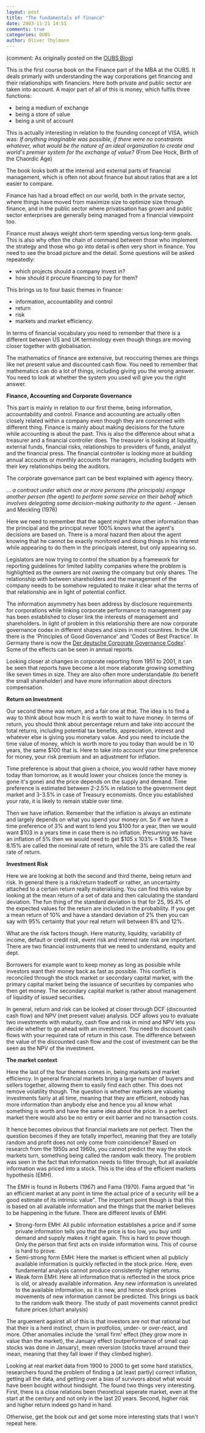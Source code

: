 ```yaml
---
layout: post
title: "The fundamentals of finance"
date: 2003-11-21 14:51
comments: true
categories: OUBS
author: Oliver Thylmann
---
```



(comment: As originally posted on the [OUBS Blog](http://blog.thylmann.net/category/oubs/))

This is the first course book on the Finance part of the MBA at the OUBS. It deals primarly with understanding the way corporations get financing and their relationships with financiers. Here both private and public sector are taken into account. A major part of all of this is money, which fulfils three functions:
- being a medium of exchange
- being a store of value
- being a unit of account

This is actually interesting in relation to the founding concept of VISA, which was:
*If anything imaginable was possible, if there were no constraints whatever, what would be the nature of an ideal organization to create and world's premier system for the exchange of value?* (From Dee Hock, Birth of the Chaordic Age)

The book looks both at the internal and external parts of financial management, which is often not about finance but about ratios that are a lot easier to compare.

Finance has had a broad effect on our world, both in the private sector, where things have moved from maximize size to optimize size through finance, and in the public sector where privatisation has grown and public sector enterprises are generally being managed from a financial viewpoint too.

Finance must always weight short-term spending versus long-term goals. This is also why often the chain of command between those who implement the strategy and those who go into detail is often very short in finance. You need to see the broad picture and the detail. Some questions will be asked repeatedly:
- which projects should a company invest in?
- how should it procure financing to pay for them?

This brings us to four basic themes in finance:
- information, accountability and control
- return
- risk
- markets and market efficiency.

In terms of financial vocabulary you need to remember that there is a different between US and UK terminology even though things are moving closer together with globalisation.

The mathematics of finance are extensive, but reoccuring themes are things like net present value and discounted cash flow. You need to remember that mathematics can do a lot of things, including giving you the wrong answer. You need to look at whether the system you used will give you the right answer.

**Finance, Accounting and Corporate Governance**

This part is mainly in relation to our first theme, being information, accountability and control. Finance and accounting are actually often closely related within a company even though they are concerned with different thing. Finance is mainly about making decisions for the future while accounting is about the past. This is also the difference about what a treasurer and a financial controller does. The treasurer is looking at liquidity, external funds, financial risks, relationships to providers of funds, analyst and the financial press. The financial controller is looking more at building annual accounts or monthly accounts for managers, including budgets with their key relationships being the auditors.

The corporate governance part can be best explained with agency theory.

*... a contract under which one or more persons (the principals) engage another person (the agent) to perform some service on their behalf which involves delegating some decision-making authority to the agent.* - Jensen and Meckling (1976)

Here we need to remember that the agent might have other information than the principal and the principal never 100% knows what the agent's decisions are based on. There is a moral hazard then about the agent knowing that he cannot be exactly monitored and doing things in his interest while appearing to do them in the principals interest, but only appearing so.

Legislators are now trying to control the situation by a framework for reporting guidelines for limited liability companies where the problem is highlighted as the owners are not owning the company but only shares. The relationship with between shareholders and the management of the company needs to be somehow regulated to make it clear what the terms of that relationship are in light of potential conflict.

The information asymmetry has been address by disclosure requirements for corporations while linking corporate performance to management pay has been established to closer link the interests of management and shareholders. In light of problem in this relationship there are now corporate governance codex in different shapes and sizes in most countires. In the UK there is the 'Principles of Good Governance' and 'Codes of Best Practice'. In Germany there is now the [Der deutsche Corporate Governance Codex](http://www.bmj.bund.de/)'. Some of the effects can be seen in annual reports.

Looking closer at changes in corporate reporting from 1951 to 2001, it can be seen that reports have become a lot more elaborate growing something like seven times in size. They are also often more understandable (to benefit the small shareholder) and have more information about directors compensation.

**Return on Investment**

Our second theme was return, and a fair one at that. The idea is to find a way to think about how much it is worth to wait to have money. In terms of return, you should think about percentage return and take into account the total returns, including potential tax benefits, appreciation, interest and whatever else is giving you monetary value. And you need to include the time value of money, which is worth more to you today than would be in 10 years, the same $100 that is. Here to take into account your time preference for money, your risk premium and an adjustment for inflation.

Time preference is about that given a choice, you would rather have money today than tomorrow, as it would lower your choices (once the money is gone it's gone) and the price depends on the supply and demand. Time preference is estimated between 2-2.5% in relation to the government dept market and 3-3.5% in case of Treasury economists. Once you established your rate, it is likely to remain stable over time.

Then we have inflation. Remember that the inflation is always an estimate and largely depends on what you spend your money on. So if we have a time preference of 3% and want to lend you $100 for a year, then we would want $103 in a years time in case there is no inflation. Presuming we have an inflation of 5% then we would need to get $105 x 103% = $108.15. These 8.15% are called the nominal rate of return, while the 3% are called the real rate of return.

**Investment Risk**

Here we are looking at both the second and third theme, being return and risk. In general there is a risk/return tradeoff or rather, an uncertainty attached to a certain return really materialising. You can find this value by looking at the mean return of a set of data and then calculating the standard deviation. The fun thing of the standard deviation is that for 2S, 95.4% of the expected values for the return are included in the probability. If you get a mean return of 10% and have a standard deviation of 2% then you can say with 95% certainty that your real return will between 8% and 12%.

What are the risk factors though. Here maturity, liquidity, variability of income, default or credit risk, event risk and interest rate risk are important. There are two financial instruments that we need to understand, equity and dept.

Borrowers for example want to keep money as long as possible while investors want their money back as fast as possible. This conflict is reconciled through the stock market or secondary capital market, with the primary capital market being the issuance of securities by companies who then get money. The secondary capital market is rather about management of liquidity of issued securities.

In general, return and risk can be looked at closer through DCF (discounted cash flow) and NPV (net present value) analysis. DCF allows you to evaluate two investments with maturity, cash flow and risk in mind and NPV lets you decide whether to go ahead with an investment. You need to discount cash flows with your required rate of return in this case. The difference between the value of the discounted cash flow and the cost of investment can be the seen as the NPV of the investment.

**The market context**

Here the last of the four themes comes in, being markets and market efficiency. In general financial markets bring a large number of buyers and sellers together, allowing them to easily find each other. This does not remove volatility though. The question is whether markets are valueing investments fairly at all time, meaning that they are efficient, nobody has more information than anybody else and hence you all know what something is worth and have the same idea about the price. In a perfect market there would also be no entry or exit barrier and no transaction costs.

It hence becomes obvious that financial markets are not perfect. Then the question becomes if they are totally imperfect, meaning that they are totally random and profit does not only come from coincidence? Based on research from the 1950s and 1960s, you cannot predict the way the stock markets turn, something being called the random walk theory. The problem was seen in the fact that information needs to filter through, but all available information was priced into a stock. This is the idea of the efficient markets hypothesis (EMH).

The EMH is found in Roberts (1967) and Fama (1970). Fama argued that &quot;in an efficient market at any point in time the actual price of a security will be a good estimate of its intrinsic value&quot;. The important point though is that this is based on all available information and the things that the market believes to be happening in the future. There are different levels of EMH:


* Strong-form EMH: All public information establishes a price and if some private information tells you that the price is too low, you buy until demand and supply makes it right again. This is hard to prove though. Only the person that first acts on inside information wins. This of course is hard to prove.
* Semi-strong form EMH: Here the market is efficient when all publicly available information is quickly reflected in the stock price. Here, even fundamental analysis cannot produce consistently higher returns.
* Weak form EMH: Here all information that is reflected in the stock price is old, or already available information. Any new information is unrelated to the available information, as it is new, and hence stock prices movements of new information cannot be predicted. This brings us back to the random walk theory. The study of past movements cannot predict future prices (chart analysis)


The arguement against all of this is that investors are not that rational but that their is a herd instinct, churn in protfolios, under- or over-react, and more. Other anomalies include the 'small firm' effect (they grow more in value than the market), the January effect (outperformance of small cap stocks was done in January), mean reversion (stocks travel arround their mean, meaning that they fall lower if they climbed higher).

Looking at real market data from 1900 to 2000 to get some hard statistics, researchers found the problem of finding a (at least partly) correct inflation, getting all the data, and getting over a bias of survivors about what would have been bought without hindsight. The found two things very interesting. First, there is a close relations been theoretical seperate market, even at the start at the century and not only in the last 20 years. Second, higher risk and higher return indeed go hand in hand.

Otherwise, get the book out and get some more interesting stats that I won't repeat here.



